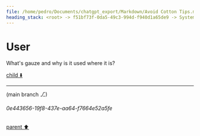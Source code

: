 ```yaml
---
file: /home/pedro/Documents/chatgpt_export/Markdown/Avoid Cotton Tips.md
heading_stack: <root> -> f51bf73f-0da5-49c3-994d-f940d1a65de9 -> System -> 2e9c91d0-73a1-496b-affc-8b241d7015be -> System -> aaa278a0-d793-462a-8b88-d51a4fcf9923 -> User -> 4947b86e-a685-4335-819a-688297b279f7 -> Assistant -> aaa25c6c-bef1-4aa6-bc70-c2264764db48 -> User
---
```

# User

What's gauze and why is it used where it is?

[child ⬇️](#0e443656-19f8-437e-aa64-f7664e52a5fe)

---

(main branch ⎇)
###### 0e443656-19f8-437e-aa64-f7664e52a5fe
[parent ⬆️](#aaa25c6c-bef1-4aa6-bc70-c2264764db48)
